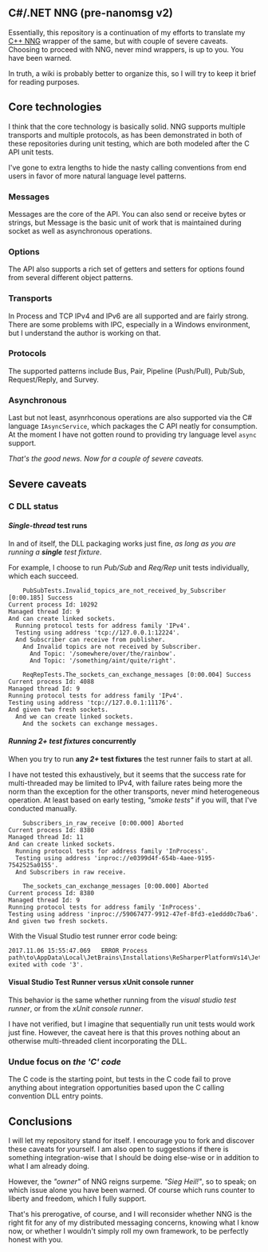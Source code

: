## C#/.NET NNG (pre-nanomsg v2)

Essentially, this repository is a continuation of my efforts to translate my [C++ NNG](http://github.com/mwpowellhtx/nngcpp/) wrapper of the same, but with couple of severe caveats. Choosing to proceed with NNG, never mind wrappers, is up to you. You have been warned.

In truth, a wiki is probably better to organize this, so I will try to keep it brief for reading purposes.

## Core technologies

I think that the core technology is basically solid. NNG supports multiple transports and multiple protocols, as has been demonstrated in both of these repositories during unit testing, which are both modeled after the C API unit tests.

I've gone to extra lengths to hide the nasty calling conventions from end users in favor of more natural language level patterns.

### Messages

Messages are the core of the API. You can also send or receive bytes or strings, but Message is the basic unit of work that is maintained during socket as well as asynchronous operations.

### Options

The API also supports a rich set of getters and setters for options found from several different object patterns.

### Transports

In Process and TCP IPv4 and IPv6 are all supported and are fairly strong. There are some problems with IPC, especially in a Windows environment, but I understand the author is working on that.

### Protocols

The supported patterns include Bus, Pair, Pipeline (Push/Pull), Pub/Sub, Request/Reply, and Survey.

### Asynchronous

Last but not least, asynrhconous operations are also supported via the C# language ``IAsyncService``, which packages the C API neatly for consumption. At the moment I have not gotten round to providing try language level ``async`` support.

*That's the good news. Now for a couple of severe caveats.*

## Severe caveats

### C DLL status

#### ***Single-thread*** test runs

In and of itself, the DLL packaging works just fine, *as long as you are running a **single** test fixture*.

For example, I choose to run *Pub/Sub* and *Req/Rep* unit tests individually, which each succeed.

```
    PubSubTests.Invalid_topics_are_not_received_by_Subscriber [0:00.185] Success
Current process Id: 10292
Managed thread Id: 9
And can create linked sockets.
  Running protocol tests for address family 'IPv4'.
  Testing using address 'tcp://127.0.0.1:12224'.
  And Subscriber can receive from publisher.
    And Invalid topics are not received by Subscriber.
      And Topic: '/somewhere/over/the/rainbow'.
      And Topic: '/something/aint/quite/right'.
```

```
    ReqRepTests.The_sockets_can_exchange_messages [0:00.004] Success
Current process Id: 4088
Managed thread Id: 9
Running protocol tests for address family 'IPv4'.
Testing using address 'tcp://127.0.0.1:11176'.
And given two fresh sockets.
  And we can create linked sockets.
    And the sockets can exchange messages.
```

#### *Running **2+** test fixtures* concurrently

When you try to run **any *2+* test fixtures** the test runner fails to start at all.

I have not tested this exhaustively, but it seems that the success rate for multi-threaded may be limited to IPv4, with failure rates being more the norm than the exception for the other transports, never mind heterogeneous operation. At least based on early testing, *"smoke tests"* if you will, that I've conducted manually.

```
    Subscribers_in_raw_receive [0:00.000] Aborted
Current process Id: 8380
Managed thread Id: 11
And can create linked sockets.
  Running protocol tests for address family 'InProcess'.
  Testing using address 'inproc://e0399d4f-654b-4aee-9195-7542525a0155'.
  And Subscribers in raw receive.
```

```
    The_sockets_can_exchange_messages [0:00.000] Aborted
Current process Id: 8380
Managed thread Id: 9
Running protocol tests for address family 'InProcess'.
Testing using address 'inproc://59067477-9912-47ef-8fd3-e1eddd0c7ba6'.
And given two fresh sockets.
```

With the Visual Studio test runner error code being:

```
2017.11.06 15:55:47.069   ERROR Process path\to\AppData\Local\JetBrains\Installations\ReSharperPlatformVs14\JetBrains.ReSharper.TaskRunner.CLR45.x64.exe:8380 exited with code '3'.
```

#### Visual Studio Test Runner versus xUnit console runner

This behavior is the same whether running from the *visual studio test runner*, or from the *xUnit console runner*.

I have not verified, but I imagine that sequentially run unit tests would work just fine. However, the caveat here is that this proves nothing about an otherwise multi-threaded client incorporating the DLL.

### Undue focus on ***the 'C' code***

The C code is the starting point, but tests in the C code fail to prove anything about integration opportunities based upon the C calling convention DLL entry points.

## Conclusions

I will let my repository stand for itself. I encourage you to fork and discover these caveats for yourself. I am also open to suggestions if there is something integration-wise that I should be doing else-wise or in addition to what I am already doing.

However, the *"owner"* of NNG reigns surpeme. *"Sieg Heil!"*, so to speak; on which issue alone you have been warned. Of course which runs counter to liberty and freedom, which I fully support.

That's his prerogative, of course, and I will reconsider whether NNG is the right fit for any of my distributed messaging concerns, knowing what I know now, or whether I wouldn't simply roll my own framework, to be perfectly honest with you.
